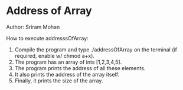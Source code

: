# Address of Array

Author: Sriram Mohan

How to execute addresssOfArray:
  1.	Compile the program and type ./addressOfArray on the terminal (if required, enable w/ chmod a+x).
  2.	The program has an array of ints \[1,2,3,4,5].
  3.	The program prints the address of all these elements.
  4.	It also prints the address of the array itself.
  5.	Finally, it prints the size of the array.
